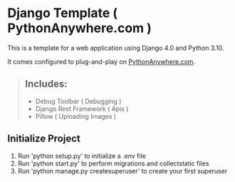 # Django Template ( PythonAnywhere.com )

This is a template for a web application using Django 4.0 and Python 3.10.

It comes configured to plug-and-play on [PythonAnywhere.com](https://www.pythonanywhere.com/?affiliate_id=00a58ce6).

> ## Includes:
>
> - Debug Toolbar ( Debugging )
> - Django Rest Framework ( Apis )
> - Pillow ( Uploading Images )

## Initialize Project

1. Run 'python setup.py' to initialize a .env file
2. Run 'python start.py' to perform migrations and collectstatic files
3. Run 'python manage.py createsuperuser' to create your first superuser